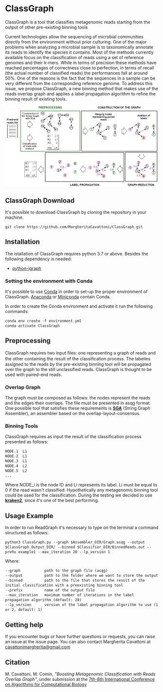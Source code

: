 # ClassGraph
ClassGraph is a tool that classifies metagenomic reads starting from the output of other pre-existing binning tools

Current technologies allow the sequencing of microbial communities directly from the environment without prior culturing. One of the major problems when analyzing a microbial sample is to taxonomically annotate its reads to identify the species it contains. Most of the methods currently available focus on the classification of reads using a set of reference genomes and their k-mers. While in terms of precision these methods have reached percentages of correctness close to perfection, in terms of recall (the actual number of classified reads) the performances fall at around 50%. One of the reasons is the fact that the sequences in a sample can be very different from the corresponding reference genome. To address this issue, we propose ClassGraph, a new binning  method  that  makes  use  of  the  reads  overlap  graph  and  applies  a label propagation algorithm to refine the binning result of existing tools.

<p align="center">
  <img src="Images/GeneralschemeBig.png" width="600" title="ClassGraph workflow" alt="ClassGraph workflow">
</p>

## ClassGraph Download
It's possible to download ClassGraph by cloning the repository in your machine.

```
git clone https://github.com/MargheritaCavattoni/ClassGraph.git
```
## Installation
The istallation of ClassGraph requires python 3.7 or above. Besides the following dependency is needed:
* [python-igraph](https://igraph.org/python/)

### Setting the environment with Conda
It's possible to use [Conda](https://docs.conda.io/en/latest/) in order to set-up the proper environment of ClassGraph. [Anaconda](https://www.anaconda.com/distribution/) or [Miniconda](https://docs.conda.io/en/latest/miniconda.html) contain Conda.

In order to create the Conda environment and activate it run the following commands:
```
conda env create -f environment.yml
conda activate ClassGraph
```

## Preprocessing
ClassGraph requires two input ﬁles: one representing a graph of reads and the other containing the result of the classiﬁcation process. The labelles assigned to the reads by the pre-existing binning tool will be propagated over the graph to the still unclassified reads. ClassGraph is thought to be used with paired-end reads.

### Overlap Graph
The graph must be composed as follows: the nodes represent the reads and the edges their overlaps. The file must be presented in asqg format.
One possible tool that satisfies these requirements is [**SGA**](https://github.com/jts/sga) (String Graph Assembler), an assembler based on the overlap-layout-consensus.

### Binning Tools
ClassGraph requires as input the result of the classification process presented as follows:
```
NODE.1  L1
NODE.2  L1
NODE.3  L1
NODE.4  L2
NODE.5  L2
...
```
Where NODE_i is the node ID and Li represents its label. Li must be equal to 0 if the read wasn't classified.
Hypothetically any metagenomic binning tool could be used for the classification. During the testing we decided to use [**kraken2**](https://github.com/DerrickWood/kraken2.git), since it's one of the best performing.

## Usage Example
In order to run ReadGraph it's necessary to type on the terminal a command structured as follows:
```
python3 ClassGraph.py --graph $Assembler_DIR/Graph.asqg --output $ClassGraph_Output_DIR/ --binned $Classifier_DIR/BinnedReads.out --preﬁx example1 --max_iteration 20 --lp_version 1
```
Where:
```
--graph           path to the graph file (asqg)
--output          path to the folder where we want to store the output
--binned          path to the file that stores the result of the initial classification with a preexisting binning tool
--prefix          name of the output file
--max_iteration   maximum number of iterations in the label propagation algorithm (default: 20)
--lp_version      version of the label propagation algorithm to use (1 or 2, default: 1)
```
## Getting help
If you encounter bugs or have further questions or requests, you can raise an issue at the issue page. You can also contact Margherita Cavattoni at cavattonimargherita@gmail.com

## Citation
M. Cavattoni, M. Comin,
*"Boosting Metagenomic Classification with Reads Overlap Graph"*,
under submission at the [7th-8th International Conference on Algorithms for Computational Biology](https://irdta.eu/alcob2020-2021/)
